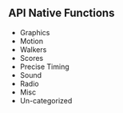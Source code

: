 ## API Native Functions

* Graphics
* Motion
* Walkers
* Scores
* Precise Timing
* Sound
* Radio
* Misc
* Un-categorized
